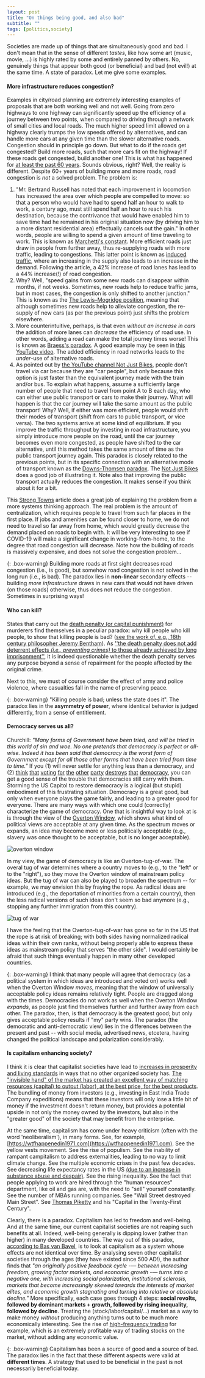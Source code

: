 ```yaml
---
layout: post
title: "On things being good, and also bad"
subtitle: ""
tags: [politics,society]
---
```


Societies are made up of things that are simultaneously good and bad. I don't mean that in the sense of different *tastes*, like how some art (music, movie, ...) is highly rated by some and entirely panned by others. No, genuinely things that appear both good (or beneficial) and bad (not evil!) at the same time. A state of paradox. Let me give some examples.

#### More infrastructure reduces congestion?
Examples in city/road planning are extremely interesting examples of proposals that are both working well and not well. Going from zero highways to one highway can significantly speed up the efficiency of a journey between two points, when compared to driving through a network of small cities and local roads. The much higher speed limit allowed on a highway clearly trumps the low speeds offered by alternatives, and can handle more cars at any given time than the slower alternative roads. Congestion should in principle go down. But what to do if the roads get congested? Build more roads, such that more cars fit on the highway! If these roads get congested, build another one! This is what has happened for [at least the past 60 years](https://www.youtube.com/watch?v=vI5pbDFDZyI). Sounds obvious, right? Well, the reality is different. Despite 60+ years of building more and more roads, road congestion is *not* a solved problem. The problem is:

1. "Mr. Bertrand Russell has noted that each improvement in locomotion has increased the area over which people are compelled to move: so that a person who would have had to spend half an hour to walk to work, a century ago, must still spend half an hour to reach his destination, because the contrivance that would have enabled him to save time had he remained in his original situation now (by driving him to a more distant residential area) effectually cancels out the gain." In other words, people are willing to spend a given amount of time traveling to work. This is known as [Marchetti's constant](https://en.wikipedia.org/wiki/Marchetti%27s_constant). More efficient roads just draw in people from further away, thus re-supplying roads with more traffic, leading to congestions. This latter point is known as [induced traffic](https://archive.curbed.com/2020/3/6/21166655/highway-traffic-congestion-induced-demand), where an increasing in the supply also leads to an increase in the demand. Following the article, a 42% increase of road lanes has lead to a 44% increase(!) of road congestion. 
2. Why? Well, "speed gains from some new roads can disappear within months, if not weeks. Sometimes, new roads help to reduce traffic jams, but in most cases, the congestion is only shifted to another junction." This is known as the [The Lewis–Mogridge position](https://en.wikipedia.org/wiki/Lewis–Mogridge_position), meaning that although sometimes new roads help to alleviate congestion, the re-supply of new cars (as per the previous point) just shifts the problem elsewhere.
3. More counterintuitive, perhaps, is that even *without an increase in cars* the addition of more lanes can *decrease* the efficiency of road use. In other words, adding a road can make the total journey times worse! This is known as [Braess's paradox](https://en.wikipedia.org/wiki/Braess's_paradox). A good example may be seen in [this YouTube video](https://www.youtube.com/watch?v=sTQAu9TW4jM). The added efficiency in road networks leads to the *under*-use of alternative roads.
4. As pointed out by [the YouTube channel Not Just Bikes](https://www.youtube.com/watch?v=RQY6WGOoYis), people don't travel via car because they are "car people", but only because this option is just faster than the equivalent journey made with the train and/or bus. To explain what happens, assume a sufficiently large number of people that need to travel from point A to B each day, who can either use public transport or cars to make their journey. What will happen is that the car journey will take the same amount as the public transport! Why? Well, if either was more efficient, people would shift their modes of transport (shift from cars to public transport, or vice versa). The two systems arrive at some kind of equilibrium. If you improve the traffic throughput by investing in road infrastructure, you simply introduce more people on the road, until the car journey becomes even more congested, as people have shifted to the car alternative, until this method takes the same amount of time as the public transport journey again. This paradox is closely related to the previous points, but in its specific connection with an alternative mode of transport known as the [Downs-Thomsen paradox](https://en.wikipedia.org/wiki/Downs–Thomson_paradox). The [Not Just Bikes](https://www.youtube.com/watch?v=RQY6WGOoYis) does a good job of illustrating it. Note also that improving the public transport actually reduces the congestion. It makes sense if you think about it for a bit.

This [Strong Towns](https://www.strongtowns.org/journal/2018/10/2/does-new-development-cause-traffic) article does a great job of explaining the problem from a more systems thinking approach. The real problem is the amount of centralization, which requires people to travel from such far places in the first place. If jobs and amenities can be found closer to home, we do not need to travel so far away from home, which would greatly decrease the demand placed on roads to begin with. It will be very interesting to see if COVID-19 will make a significant change in working-from-home, to the degree that road congestion will decrease. Note how the building of roads is massively expensive, and does not solve the congestion problem...

{: .box-warning}
Building more roads at first sight decreases road congestion (i.e., is good), but somehow road congestion is not solved in the long run (i.e., is bad). The paradox lies in **non-linear** secondary effects -- building *more infrastructure* draws in new cars that would not have driven (on those roads) otherwise, thus does not reduce the congestion. Sometimes in surprising ways!

#### Who can kill?
States that carry out the [death penalty (or capital punishment)](https://en.wikipedia.org/wiki/Capital_punishment) for murderers find themselves in a peculiar paradox: why kill people who kill people, to show that killing people is bad? ([see the work of, e.g., 18th century philosopher Jeremy Bentham](https://scholarlycommons.law.northwestern.edu/cgi/viewcontent.cgi?referer=https://en.wikipedia.org/&httpsredir=1&article=6388&context=jclc)). As [''the death penalty does not add deterrent effects *(i.e., preventing crimes)* to those already achieved by long imprisonment''](https://files.deathpenaltyinfo.org/legacy/files/DeterrenceStudy2009.pdf), it is indeed questionable whether the death penalty serves any purpose beyond a sense of repairment for the people affected by the original crime.

Next to this, we must of course consider the effect of army and police violence, where casualties fall in the name of preserving peace.

{: .box-warning}
"Killing people is bad; unless the state does it". The paradox lies in the **asymmetry of power**, where identical behavior is judged differently, from a sense of entitlement.

#### Democracy serves us all?
Churchill: *"Many forms of Government have been tried, and will be tried in this world of sin and woe. No one pretends that democracy is perfect or all-wise. Indeed it has been said that democracy is the worst form of Government except for all those other forms that have been tried from time to time."* If you (1) will never settle for anything less than a democracy, and (2) [think](https://www.msn.com/en-us/news/politics/on-the-trail-gop-divided-over-growing-anti-democratic-drift-in-party/ar-BB1dgn66) [that](https://www.nytimes.com/2021/01/31/us/politics/biden-democracy-summit.html) [voting](https://thehayride.com/2021/01/appel-a-proposal-for-some-counter-re-education/) [for](https://www.washingtonpost.com/politics/2021/01/27/some-gop-members-didnt-accept-bidens-win-what-happens-when-an-anti-democratic-faction-rocks-democracy/) [the](https://edition.cnn.com/2021/01/04/world/meanwhile-in-america-january-4-intl/index.html) [other](https://www.foxnews.com/transcript/levin-nothing-biden-has-done-demonstrates-unity-its-conformity) [party](https://eu.norwichbulletin.com/story/opinion/2021/01/29/lefts-leaders-real-fascists/4306293001/) [destroys](https://www.realclearpolitics.com/articles/2021/01/31/hyper-polarization_executive_power_and_the_constitution_145153.html) [that](https://townhall.com/columnists/bobbarr/2021/01/27/nanny-state-wokeness-is-destroying-american-exceptionalism-n2583740) [democracy](https://cnsnews.com/article/national/susan-jones/republican-whip-steve-scalise-theyre-trying-totake-away-our-2nd), you can get a good sense of the trouble that democracies still carry with them. Storming the US Capitol to restore democracy is a logical (but stupid) embodiment of this frustrating situation. Democracy is a great good, but only when everyone plays the game fairly, and leading to a greater good for everyone. There are many ways with which one could (correctly) characterize the game of democracy. One that is insightful way to look at is is through the view of the [Overton Window](https://en.wikipedia.org/wiki/Overton_window), which shows what kind of political views are acceptable at any given time. As the spectrum moves or expands, an idea may become more or less politically acceptable (e.g., slavery was once thought to be acceptable, but is no longer acceptable).

![overton window](https://otterlover58.files.wordpress.com/2018/02/overtonwindow.jpg)

In my view, the game of democracy is like an Overton-tug-of-war. The overal tug of war determines where a country moves to (e.g., to the "left" or to the "right"), so they move the Overton window of mainstream policy ideas. But the tug of war can also be played to broaden the spectrum -- for example, we may envision this by fraying the rope. As radical ideas are introduced (e.g., the deportation of minorities from a certain country), then the less radical versions of such ideas don't seem so bad anymore (e.g., stopping any further immigration from this country). 

![tug of war](http://astro-awakenings.co.uk/wp-content/uploads/2013/05/tug_of_war_W-Stanley-Proctor.jpg)

I have the feeling that the Overton-tug-of-war has gone so far in the US that the rope is at risk of breaking; with both sides having normalized radical ideas within their own ranks, without being properly able to express these ideas as mainstream policy that serves "the other side". I would certainly be afraid that such things eventually happen in many other developed countries.

{: .box-warning}
I think that many people will agree that democracy (as a political system in which ideas are introduced and voted on) works well when the Overton Window *moves*, meaning that the window of universally acceptable policy ideas remains relatively tight. People are dragged along with the times. Democracies do not work as well when the Overton Window *expands*, as people just find themselves further and further away from each other. The paradox, then, is that democracy is the greatest good; but only gives acceptable policy results if "my" party wins. The paradox (the democratic and anti-democratic view) lies in the differences between the present and past -- with social media, advertised news, etcetera, having changed the political landscape and polarization considerably.

#### Is capitalism enhancing society?
I think it is clear that capitalist societies have lead to [increases in prosperity and living standards](https://www.americanexperiment.org/2020/01/capitalism-is-the-greatest-anti-poverty-scheme-ever-discovered/) in ways that no other organized society has. [The "invisible hand" of the market has created an excellent way of matching resources (capital) to output (labor), at the best price, for the best products](https://www.youtube.com/watch?v=PHe0bXAIuk0). The bundling of money from investors (e.g., investing in East India Trade Company expeditions) means that these investors will only lose a little bit of money if the investment doesn't return money, but provides a potential upside in not only the money owned by the investors, but also in the "greater good" of the society that may benefit from the enterprise. 

At the same time, capitalism has come under heavy criticism (often with the word 'neoliberalism'), in many forms. See, for example, [https://wtfhappenedin1971.com](https://wtfhappenedin1971.com). See the yellow vests movement. See the rise of populism. See the inability of rampant campitalism to address externalities, leading to no way to limit climate change. See the multiple economic crises in the past few decades. See decreasing life expectancy rates in the US [(due to an increase in substance abuse and despair)](https://fortune.com/2018/02/09/us-life-expectancy-dropped-again/). See the rising inequality. See the fact that people applying to work are hired through the "human resources" department, like oil and gas are, with the need to "sell" yourself constantly. See the number of MBAs running companies. See "Wall Street destroyed Main Street". See [Thomas Piketty](https://en.wikipedia.org/wiki/Thomas_Piketty) and his "Capital in the Twenty-First Century".

Clearly, there is a paradox. Capitalism has led to freedom and well-being. And at the same time, our current capitalist societies are not reaping such benefits at all. Indeed, well-being generally is dipping lower (rather than higher) in many developed countries. The way out of this paradox, [according to Bas van Bavel](https://www.moralmarkets.org/book/the-invisible-hand-van-bavel/), is to look at capitalism as a system whose effects are not identical over time. By analysing seven other capitalist societies through the ages (they have existed since 500 AD!), the author finds that *"an originally positive feedback cycle -— between increasing freedom, growing factor markets, and economic growth -— turns into a negative one, with increasing social polarization, institutional sclerosis, markets that become increasingly skewed towards the interests of market elites, and economic growth stagnating and turning into relative or absolute decline."* More specifically, each case goes through 4 steps: **social revolts, followed by dominant markets + growth, followed by rising inequality, followed by decline**. Treating the (stock/labor/capital/...) market as a way to make money *without* producing anything turns out to be much more economically interesting. See the rise of [high-frequency trading](https://en.wikipedia.org/wiki/High-frequency_trading) for example, which is an extremely profitable way of trading stocks on the market, without adding any economic value.

{: .box-warning}
Capitalism has been a source of good and a source of bad. The paradox lies in the fact that these different aspects were valid at **different times**. A strategy that used to be beneficial in the past is not necessarily beneficial today. 
